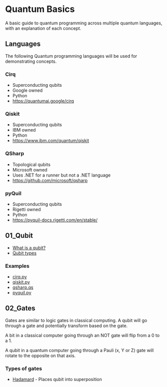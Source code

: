 # Quantum Basics

A basic guide to quantum programming across multiple quantum languages, with an explanation of each concept. 

## Languages

The following Quantum programming languages will be used for demonstrating concepts.

### Cirq
- Superconducting qubits
- Google owned
- Python
- https://quantumai.google/cirq

### Qiskit
- Superconducting qubits
- IBM owned
- Python
- https://www.ibm.com/quantum/qiskit

### QSharp
- Topological qubits
- Microsoft owned
- Uses .NET for a runner but not a .NET language
- https://github.com/microsoft/qsharp

### pyQuil
- Superconducting qubits
- Rigetti owned
- Python
- https://pyquil-docs.rigetti.com/en/stable/


## 01_Qubit

- [What is a qubit?](01_Qubit/what_is_qubit.md)
- [Qubit types](01_Qubit/qubit_types.md)

### Examples
- [cirq.py](01_Qubit/cirq.py)
- [qiskit.py](01_Qubit/qiskit.py)
- [qsharp.qs](01_Qubit/qsharp.qs)
- [pyquil.py](01_Qubit/pyquil.py)

## 02_Gates

Gates are similar to logic gates in classical computing. A qubit will go through a gate and potentially transform based on the gate.

A bit in a classical computer going through an NOT gate will flip from a 0 to a 1.

A qubit in a quantum computer going through a Pauli (x, Y or Z) gate will rotate to the opposite on that axis.

### Types of gates

- [Hadamard](02_Gates/hadamard.md) - Places qubit into superposition